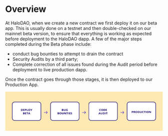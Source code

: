 # Overview

At HaloDAO, when we create a new contract we first deploy it on our beta app. This is usually done on a testnet and then double-checked on our mainnet beta version, to ensure that everything is working as expected before deployment to the HaloDAO dapp. A few of the major steps completed during the Beta phase include:

* conduct bug bounties to attempt to drain the contract
* Security Audits by a third party;    
* Complete correction of all issues found during the Audit period before deployment to live production dapp.

Once the contract goes through those stages, it is then deployed to our Production App.

![](<../.gitbook/assets/Contract Audits.png>)

